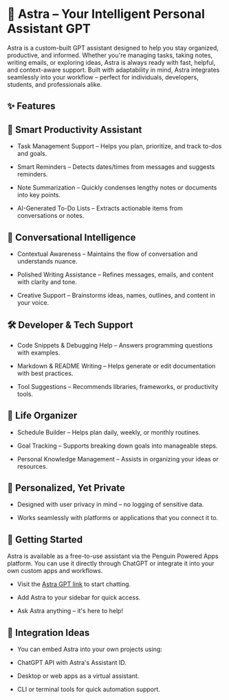 # 🌟 Astra – Your Intelligent Personal Assistant GPT


Astra is a custom-built GPT assistant designed to help you stay organized, productive, and informed. Whether you're managing tasks, taking notes, writing emails, or exploring ideas, Astra is always ready with fast, helpful, and context-aware support. Built with adaptability in mind, Astra integrates seamlessly into your workflow – perfect for individuals, developers, students, and professionals alike.

## ✨ Features


## 🧠 Smart Productivity Assistant
- Task Management Support – Helps you plan, prioritize, and track to-dos and goals.

- Smart Reminders – Detects dates/times from messages and suggests reminders.

- Note Summarization – Quickly condenses lengthy notes or documents into key points.

- AI-Generated To-Do Lists – Extracts actionable items from conversations or notes.

## 💬 Conversational Intelligence
- Contextual Awareness – Maintains the flow of conversation and understands nuance.

- Polished Writing Assistance – Refines messages, emails, and content with clarity and tone.

- Creative Support – Brainstorms ideas, names, outlines, and content in your voice.

## 🛠️ Developer & Tech Support
- Code Snippets & Debugging Help – Answers programming questions with examples.

- Markdown & README Writing – Helps generate or edit documentation with best practices.

- Tool Suggestions – Recommends libraries, frameworks, or productivity tools.

## 📅 Life Organizer
- Schedule Builder – Helps plan daily, weekly, or monthly routines.

- Goal Tracking – Supports breaking down goals into manageable steps.

- Personal Knowledge Management – Assists in organizing your ideas or resources.

## 🔐 Personalized, Yet Private
- Designed with user privacy in mind – no logging of sensitive data.

- Works seamlessly with platforms or applications that you connect it to.

## 🚀 Getting Started

Astra is available as a free-to-use assistant via the Penguin Powered Apps platform. You can use it directly through ChatGPT or integrate it into your own custom apps and workflows.

- Visit the [Astra GPT link](https://chatgpt.com/g/g-67c8477dd7fc819189b08762840761ec-astra) to start chatting.

- Add Astra to your sidebar for quick access.

- Ask Astra anything – it's here to help!

## 🔧 Integration Ideas
- You can embed Astra into your own projects using:

- ChatGPT API with Astra's Assistant ID.

- Desktop or web apps as a virtual assistant.

- CLI or terminal tools for quick automation support.
